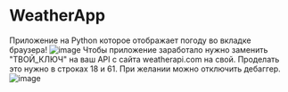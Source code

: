 # WeatherApp
Приложение на Python которое отображает погоду во вкладке браузера!
![image](https://github.com/MustBeAltF4/WeatherApp/assets/90697465/06bec2e6-3624-4de8-ae1c-b06b4229db31)
Чтобы приложение заработало нужно заменить "ТВОЙ_КЛЮЧ" на ваш API с сайта weatherapi.com на свой.
Проделать это нужно в строках 18 и 61.
При желании можно отключить дебаггер.
![image](https://github.com/MustBeAltF4/WeatherApp/assets/90697465/6d17940c-35bb-48d5-9d99-23f22f9ef7eb)

